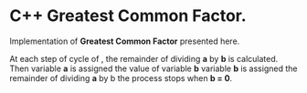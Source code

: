 # C++ Greatest Common Factor.
Implementation of <b>Greatest Common Factor</b> presented here.<br>

At each step of cycle of , the remainder of dividing <b>a</b> by <b>b</b> 
is calculated. Then variable <b>a</b> is assigned the value of variable 
<b>b</b> variable <b>b</b> is assigned the remainder of dividing <b>a</b> by b the 
process stops when <b>b = 0</b>.